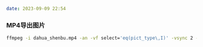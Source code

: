 ```yaml
date: 2023-09-09 22:54
```

### MP4导出图片

```bash
ffmpeg -i dahua_shenbu.mp4 -an -vf select='eq(pict_type\,I)' -vsync 2 -s '544*960' -f image2 dstPath/image-%05d.jpg
```